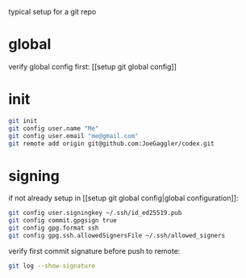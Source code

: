 typical setup for a git repo

# global
verify global config first: [[setup git global config]]

# init
```bash
git init
git config user.name "Me"
git config user.email "me@gmail.com"
git remote add origin git@github.com:JoeGaggler/codex.git
```

# signing
if not already setup in [[setup git global config|global configuration]]: 
```bash
git config user.signingkey ~/.ssh/id_ed25519.pub
git config commit.gpgsign true
git config gpg.format ssh
git config gpg.ssh.allowedSignersFile ~/.ssh/allowed_signers
```

verify first commit signature before push to remote:
```bash
git log --show-signature
```
